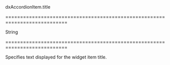 <!--id-->dxAccordionItem.title<!--/id-->
===========================================================================
<!--type-->String<!--/type-->
===========================================================================

<!--shortDescription-->
Specifies text displayed for the widget item title.
<!--/shortDescription-->

<!--fullDescription-->

<!--/fullDescription-->